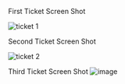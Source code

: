 First Ticket Screen Shot

![ticket 1](https://github.com/Zlasley/BandersnatchStarter/assets/116044492/5853c978-f95d-44b6-b370-38fea472bacf)


Second Ticket Screen Shot

![ticket 2](https://github.com/Zlasley/BandersnatchStarter/assets/116044492/4a3f044d-c903-4b55-9a50-ceb1e2bf4e51)



Third Ticket Screen Shot
![image](https://github.com/Zlasley/BandersnatchStarter/assets/116044492/95e37b40-cbb8-423b-884b-4d98faca2713)
